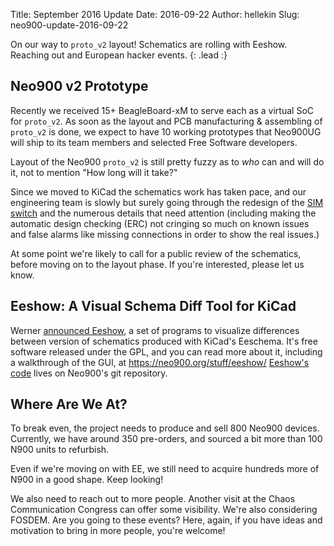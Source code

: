 Title:    September 2016 Update
Date:     2016-09-22
Author:   hellekin
Slug:     neo900-update-2016-09-22

On our way to `proto_v2` layout!  Schematics are rolling with Eeshow.
Reaching out and European hacker events.
{: .lead :}

## Neo900 v2 Prototype

Recently we received 15+ BeagleBoard-xM to serve each as a virtual SoC
for `proto_v2`.  As soon as the layout and PCB manufacturing &
assembling of `proto_v2` is done, we expect to have 10 working
prototypes that Neo900UG will ship to its team members and selected
Free Software developers.

Layout of the Neo900 `proto_v2` is still pretty fuzzy as to *who* can
and will do it, not to mention "How long will it take?"

Since we moved to KiCad the schematics work has taken pace, and our
engineering team is slowly but surely going through the redesign of
the [SIM switch][] and the numerous details that need attention
(including making the automatic design checking (ERC) not cringing so
much on known issues and false alarms like missing connections in
order to show the real issues.)

At some point we're likely to call for a public review of the
schematics, before moving on to the layout phase.  If you're
interested, please let us know.

[SIM switch]: http://neo900.org/stuff/papers/simsw.pdf

## Eeshow: A Visual Schema Diff Tool for KiCad

Werner [announced Eeshow][16a], a set of programs to visualize
differences between version of schematics produced with KiCad's
Eeschema. It's free software released under the GPL, and you can read
more about it, including a walkthrough of the GUI,
at <https://neo900.org/stuff/eeshow/> [Eeshow's code][16b] lives on
Neo900's git repository.

[16a]: https://lists.launchpad.net/kicad-developers/msg26055.html
[16b]:  https://neo900.org/git?p=eeshow;a=summary

## Where Are We At?

To break even, the project needs to produce and sell 800 Neo900
devices.  Currently, we have around 350 pre-orders, and sourced a bit
more than 100 N900 units to refurbish.

Even if we're moving on with EE, we still need to acquire hundreds
more of N900 in a good shape.  Keep looking!

We also need to reach out to more people.  Another visit at the Chaos
Communication Congress can offer some visibility.  We're also
considering FOSDEM.  Are you going to these events?  Here, again, if
you have ideas and motivation to bring in more people, you're welcome!
